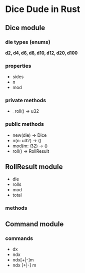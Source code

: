 # Dice Dude in Rust
## Dice module
### die types (enums)
**d2, d4, d6, d8, d10, d12, d20, d100**

### properties
- sides
- n
- mod

### private methods
- _roll() -> u32

### public methods
- new(die) -> Dice
- n(n: u32) -> ()
- mod(m: i32) -> ()
- roll() -> RollResult

## RollResult module
- die
- rolls
- mod
- total

### methods

## Command module
### commands
- dx
- ndx
- ndx[+|-]m
- ndx [+|-] m
